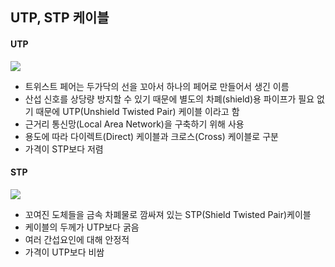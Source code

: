 ## UTP, STP 케이블

#### UTP

![](https://postfiles.pstatic.net/MjAxODA5MTJfMjQw/MDAxNTM2NzA5MDc5MTc2.A1rOqr-JQdwrVrDw-6OFduO2GXt1rayXta_1gjnaDPUg.0CMpnXsBcz48DeGsk9gC6z3OVVrzVnE0Q9BTkYQSFiwg.PNG.sanwasupply/image.png?type=w773)

- 트위스트 페어는 두가닥의 선을 꼬아서 하나의 페어로 만들어서 생긴 이름
- 산섭 신호를 상당량 방지할 수 있기 때문에 별도의 차폐(shield)용 파이프가 필요 없기 때문에 UTP(Unshield Twisted Pair) 케이블 이라고 함
- 근거리 통신망(Local Area Network)을 구축하기 위해 사용
- 용도에 따라 다이렉트(Direct) 케이블과 크로스(Cross) 케이블로 구분
- 가격이 STP보다 저렴

#### STP 

![](https://postfiles.pstatic.net/MjAxODA5MTJfMjQg/MDAxNTM2NzEwNDk5Nzk1.S-4qM_KGT6fKlwAzm6Bn_du1fYwX-lPecKz_aIpNfdUg.EFvirNIegp8oRm1kdlbtjxx_3LgyFHUbqhRPjByQzH8g.PNG.sanwasupply/image.png?type=w773)

- 꼬여진 도체들을 금속 차폐물로 깜싸져 있는 STP(Shield Twisted Pair)케이블
- 케이블의 두께가 UTP보다 굵음
- 여러 간섭요인에 대해 안정적
- 가격이 UTP보다 비쌈